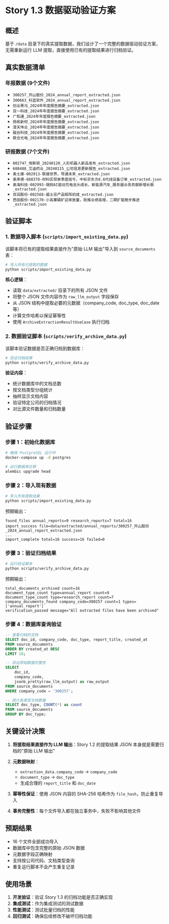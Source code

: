 # Story 1.3 数据驱动验证方案

## 概述

基于 `/data` 目录下的真实提取数据，我们设计了一个完整的数据驱动验证方案，无需重新运行 LLM 提取，直接使用已有的提取结果进行归档验证。

## 真实数据清单

### 年报数据 (9个文件)
- `300257_开山股份_2024_annual_report_extracted.json`
- `300663_科蓝软件_2024_annual_report_extracted.json`
- `创业黑马_2024年年度报告摘要_extracted.json`
- `双一科技_2024年年度报告摘要_extracted.json`
- `广和通_2024年年度报告摘要_extracted.json`
- `扬帆新材_2024年年度报告摘要_extracted.json`
- `澄天伟业_2024年年度报告摘要_extracted.json`
- `磁谷科技_2024年年度报告摘要_extracted.json`
- `联合光电_2024年年度报告摘要_extracted.json`

### 研报数据 (7个文件)
- `002747_埃斯顿_20240120_人形机器人新品发布_extracted.json`
- `688488_艾迪药业_20240115_公司信息更新报告_extracted.json`
- `奥士康-002913-联接世界、导通未来_extracted.json`
- `奥来德-688378-材料实现单季度扭亏，中标京东方8.6代线设备订单_extracted.json`
- `奥海科技-002993-端侧AI驱动充电龙头成长，新能源汽车_服务器业务贡献新增长极_extracted.json`
- `百润股份-002568-威士忌产品矩阵初成_extracted.json`
- `芭田股份-002170-小高寨磷矿迎来放量，助推业绩高增，二期扩能稳步推进_extracted.json`

## 验证脚本

### 1. 数据导入脚本 (`scripts/import_existing_data.py`)

该脚本将已有的提取结果直接作为"原始 LLM 输出"导入到 `source_documents` 表：

```bash
# 导入所有已提取的数据
python scripts/import_existing_data.py
```

**核心逻辑**：
- 读取 `data/extracted/` 目录下的所有 JSON 文件
- 将整个 JSON 文件内容作为 `raw_llm_output` 字段保存
- 从 JSON 结构中提取必要的元数据（company_code, doc_type, doc_date 等）
- 计算文件哈希以保证幂等性
- 使用 `ArchiveExtractionResultUseCase` 执行归档

### 2. 数据验证脚本 (`scripts/verify_archive_data.py`)

该脚本验证数据是否正确归档到数据库：

```bash
# 验证归档结果
python scripts/verify_archive_data.py
```

**验证内容**：
- 统计数据库中的文档总数
- 按文档类型分组统计
- 抽样显示文档内容
- 验证特定公司的归档情况
- 对比源文件数量和归档数量

## 验证步骤

### 步骤 1：初始化数据库

```bash
# 确保 PostgreSQL 运行中
docker-compose up -d postgres

# 运行数据库迁移
alembic upgrade head
```

### 步骤 2：导入现有数据

```bash
# 导入所有提取结果
python scripts/import_existing_data.py
```

预期输出：
```
found_files annual_reports=9 research_reports=7 total=16
import_success file=data/extracted/annual_reports/300257_开山股份_2024_annual_report_extracted.json
...
import_complete total=16 success=16 failed=0
```

### 步骤 3：验证归档结果

```bash
# 运行验证脚本
python scripts/verify_archive_data.py
```

预期输出：
```
total_documents_archived count=16
document_type_count type=annual_report count=9
document_type_count type=research_report count=7
company_documents_found company_code=300257 count=1 types=['annual_report']
verification_passed message="All extracted files have been archived"
```

### 步骤 4：数据库查询验证

```sql
-- 查看归档的文档
SELECT doc_id, company_code, doc_type, report_title, created_at
FROM source_documents
ORDER BY created_at DESC
LIMIT 10;

-- 验证原始数据完整性
SELECT 
    doc_id,
    company_code,
    jsonb_pretty(raw_llm_output) as raw_output
FROM source_documents
WHERE company_code = '300257';

-- 统计各类型文档数量
SELECT doc_type, COUNT(*) as count
FROM source_documents
GROUP BY doc_type;
```

## 关键设计决策

1. **将提取结果直接作为 LLM 输出**：Story 1.2 的提取结果 JSON 本身就是需要归档的"原始 LLM 输出"

2. **元数据映射**：
   - `extraction_data.company_code` → `company_code`
   - `document_type` → `doc_type`
   - 生成合理的 `report_title` 和 `doc_date`

3. **幂等性保证**：使用 JSON 内容的 SHA-256 哈希作为 `file_hash`，防止重复导入

4. **事务完整性**：每个文件导入都在独立事务中，失败不影响其他文件

## 预期结果

- 16 个文件全部成功导入
- 数据库中包含完整的原始 JSON 数据
- 元数据字段正确映射
- 支持按公司代码、文档类型查询
- 重复运行脚本不会产生重复记录

## 使用场景

1. **开发验证**：验证 Story 1.3 的归档功能是否正确实现
2. **集成测试**：作为集成测试的测试数据
3. **性能测试**：测试批量归档的性能
4. **回归测试**：确保后续修改不破坏归档功能